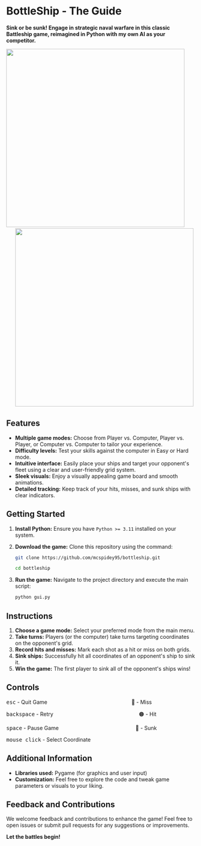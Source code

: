 # BottleShip - The Guide

**Sink or be sunk! Engage in strategic naval warfare in this classic Battleship game, reimagined in Python with my own AI as your competitor.**

<img src="https://github.com/mcspidey95/bottleship/assets/90018162/d3fe9370-97b0-45ec-8e2a-f3e16ba25777" width="475"/> &nbsp; &nbsp; &nbsp; &nbsp; &nbsp; &nbsp; <img src="https://github.com/mcspidey95/bottleship/assets/90018162/7a054730-87fa-43e9-b56b-84b3e1f2d83b" width="475"/>

## Features

- **Multiple game modes:** Choose from Player vs. Computer, Player vs. Player, or Computer vs. Computer to tailor your experience.
- **Difficulty levels:** Test your skills against the computer in Easy or Hard mode.
- **Intuitive interface:** Easily place your ships and target your opponent's fleet using a clear and user-friendly grid system.
- **Sleek visuals:** Enjoy a visually appealing game board and smooth animations.
- **Detailed tracking:** Keep track of your hits, misses, and sunk ships with clear indicators.

## Getting Started

1. **Install Python:** Ensure you have `Python >= 3.11` installed on your system.
2. **Download the game:** Clone this repository using the command:

   ```bash
   git clone https://github.com/mcspidey95/bottleship.git
   ```
   ```bash
   cd bottleship
   ```


3. **Run the game:** Navigate to the project directory and execute the main script:

   ```py
   python gui.py
   ```

## Instructions

1. **Choose a game mode:** Select your preferred mode from the main menu.
2. **Take turns:** Players (or the computer) take turns targeting coordinates on the opponent's grid.
3. **Record hits and misses:** Mark each shot as a hit or miss on both grids.
4. **Sink ships:** Successfully hit all coordinates of an opponent's ship to sink it.
5. **Win the game:** The first player to sink all of the opponent's ships wins!

## Controls

<kbd>esc</kbd> - Quit Game &nbsp; &nbsp; &nbsp; &nbsp; &nbsp; &nbsp; &nbsp; &nbsp; &nbsp; &nbsp; &nbsp; &nbsp; &nbsp; &nbsp; &nbsp; &nbsp; &nbsp; &nbsp; &nbsp; &nbsp; &nbsp; &nbsp; &nbsp; &nbsp; &nbsp; &nbsp; &nbsp; &nbsp; 🔵 - Miss

<kbd>backspace</kbd> - Retry &nbsp; &nbsp; &nbsp; &nbsp; &nbsp; &nbsp; &nbsp; &nbsp; &nbsp; &nbsp; &nbsp; &nbsp; &nbsp; &nbsp; &nbsp; &nbsp; &nbsp; &nbsp; &nbsp; &nbsp; &nbsp; &nbsp; &nbsp; &nbsp; &nbsp; &nbsp; &nbsp; &nbsp;&nbsp; 🟠 - Hit

<kbd>space</kbd> - Pause Game &nbsp; &nbsp; &nbsp; &nbsp; &nbsp; &nbsp; &nbsp; &nbsp; &nbsp; &nbsp; &nbsp; &nbsp; &nbsp; &nbsp; &nbsp; &nbsp; &nbsp; &nbsp; &nbsp; &nbsp; &nbsp; &nbsp; &nbsp; &nbsp;&nbsp; &nbsp; 🔴 - Sunk

<kbd>mouse click</kbd> - Select Coordinate

## Additional Information

- **Libraries used:** Pygame (for graphics and user input)
- **Customization:** Feel free to explore the code and tweak game parameters or visuals to your liking.

## Feedback and Contributions

We welcome feedback and contributions to enhance the game! Feel free to open issues or submit pull requests for any suggestions or improvements.

**Let the battles begin!**

